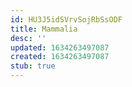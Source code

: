 ```yaml
---
id: HU3J5idSVrvSojRbSsODF
title: Mammalia
desc: ''
updated: 1634263497087
created: 1634263497087
stub: true
---
```



